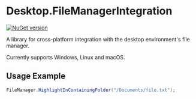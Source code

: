 # Desktop.FileManagerIntegration

[![NuGet version](https://img.shields.io/nuget/v/Desktop.FileManagerIntegration.svg)](https://www.nuget.org/packages/Desktop.FileManagerIntegration/)

A library for cross-platform integration with the desktop environment's file manager.

Currently supports Windows, Linux and macOS.

## Usage Example

```csharp
FileManager.HighlightInContainingFolder("/Documents/file.txt");
```
